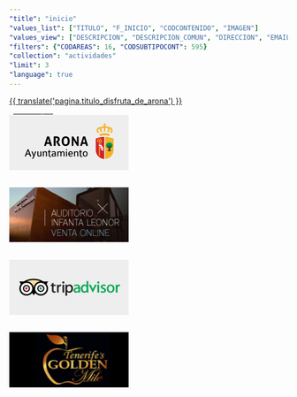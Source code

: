 ```yaml
---
"title": "inicio"
"values_list": ["TITULO", "F_INICIO", "CODCONTENIDO", "IMAGEN"]
"values_view": ["DESCRIPCION", "DESCRIPCION_COMUN", "DIRECCION", "EMAIL", "FAX", "HORARIO", "IMAGEN", "MAPA_IFRAME", "TELEFONO", "TEXTO", "TITULO", "WEB_PROPIA" ]
"filters": {"CODAREAS": 16, "CODSUBTIPOCONT": 595}
"collection": "actividades"
"limit": 3
"language": true
---
```


<div flex="100" flex-gt-xs="80" layout-gt-xs="row" layout-align="center center" layout="row"    id="apparona"           ng-include="'assets/atoms/main/apparona.htm'"           ></div>
<div flex="100" flex-gt-xs="80" layout-gt-xs="row" layout-align="center center" layout="row"    id="cuadricula"         ng-include="'assets/atoms/main/cuadricula.htm'"         ></div>
<div flex="100" flex-gt-xs="80" layout-gt-xs="row" layout-align="center center" layout="row"    id="vive_tu_estancia"   ng-include="'assets/atoms/main/vive_tu_estancia.htm'"   ></div>
<div flex="100" flex-gt-xs="80" layout-gt-xs="row" layout-align="center center" layout="row"    hide-gt-xs>
    <div flex layout="row" layout-align="center center">
        <div flex="80" layout="column" layout-padding>
            <div layout="row" layout-padding>
                <div flex>
                    <div class="text-center">
                        <a class="button opaque" style="width: 100%; margin-bottom: 0;" href="#!/{{ lang() }}/vive_tu_estancia"><span>{{ translate('pagina.titulo_disfruta_de_arona') }}</span></a>
                    </div>
                </div>
                <div>
                    <a class="button" href="#!/{{ lang() }}/galeria" style="padding: 0.45rem; margin-bottom: 0;"><md-icon style="color:white;" class="material-icons">camera_alt</md-icon></a>
                </div>
            </div>
        </div>
    </div>
</div>
<div flex="100" flex-gt-xs="80" layout-gt-xs="row" layout-align="center center" layout="row"    id="playas_de_arona"    ng-include="'assets/atoms/main/playas_de_arona.htm'"    ></div>
<div flex="100" flex-gt-xs="80" layout-gt-xs="row" layout-align="center center" layout="row"    id="conjunto_historico" ng-include="'assets/atoms/main/conjunto_historico.htm'" class="show-for-large"></div>
<div flex="100" flex-gt-xs="80"                                                 layout="column" id="actividades"        ng-include="'assets/atoms/main/actividades.htm'"        ></div>
<div flex="100" flex-gt-xs="80" layout-gt-xs="row" layout-align="center center" layout="row">
    <div flex="100" flex-gt-xs="80" layout-align="center center" layout="row" layout-wrap>
        <div layout="column" style="margin-bottom: 2em;" flex="100" flex-gt-xs="50" flex-gt-sm="25" layout-align="center center">
            <div layout="row" layout-padding><a href="http://www.arona.org"><img src="img/logoA.png"></a></div>
        </div>
        <div flex></div>
        <div layout="column" style="margin-bottom: 2em;" flex="100" flex-gt-xs="50" flex-gt-sm="25" layout-align="center center">
            <div layout="row" layout-padding><a href="http://www.arona.org/auditorio"><img src="img/logoB.png"></a></div>
        </div>
        <div flex></div>
        <div layout="column" style="margin-bottom: 2em;" flex="100" flex-gt-xs="50" flex-gt-sm="25" layout-align="center center">
            <div layout="row" layout-padding><a href="https://www.tripadvisor.es/Tourism-g230096-Arona_Tenerife_Canary_Islands-Vacations.html"><img src="img/logoC.png"></a></div>
        </div>
        <div flex></div>
        <div layout="column" style="margin-bottom: 2em;" flex="100" flex-gt-xs="50" flex-gt-sm="25" layout-align="center center">
            <div layout="row" layout-padding><a href="#!/es/vive_tu_estancia/actividades_recomendadas/compras/22215"><img src="img/logoD.png"></a></div>
        </div>
    </div>
</div>
